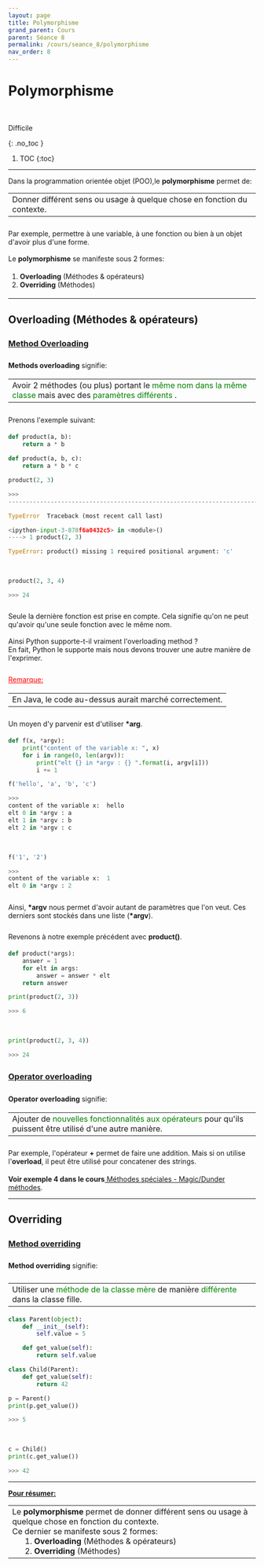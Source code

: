 ```yaml
---
layout: page
title: Polymorphisme
grand_parent: Cours
parent: Séance 8
permalink: /cours/seance_8/polymorphisme
nav_order: 8
---
```


<link rel="stylesheet" href="/css/placement-label.css">

<div id="containerIntro">
<h1><b>Polymorphisme</b></h1> &nbsp; <p class="label label-red">Difficile</p>   
</div>

{: .no_toc }
1. TOC
{:toc}

---

Dans la programmation orientée objet (POO),le __polymorphisme__ permet de:

<table><tr><td>
Donner différent sens ou usage à quelque chose en fonction du contexte.
</td></tr></table>

<div style="margin-top:0.7cm;margin-bottom:0.5cm">
Par exemple, permettre à une variable, à une fonction ou bien à un objet d'avoir plus d'une forme.
<br>
<br>
Le <b>polymorphisme</b> se manifeste sous 2 formes:
</div>

<div style="margin-bottom:0.5cm">
<ol>
<li> <b>Overloading</b> (Méthodes & opérateurs) </li>
<li> <b>Overriding</b> (Méthodes)</li>
</ol>
</div>

---

## Overloading (Méthodes & opérateurs)
<div style="margin-top:0.7cm;margin-bottom:0.5cm">
</div>

### <u> Method Overloading </u>
<div style="margin-top:0.7cm;margin-bottom:0.5cm">
<b>Methods overloading</b> signifie:
</div>

<table><tr><td>
Avoir 2 méthodes (ou plus) portant le <font color = "green">même nom dans la même classe </font> mais avec des <font color = "green"> paramètres différents </font>.
</td></tr></table>

<div style="margin-top:0.7cm;margin-bottom:0.5cm">
Prenons l'exemple suivant:
</div>


```python
def product(a, b):
    return a * b
 
def product(a, b, c):
    return a * b * c
```


```python
product(2, 3)
```
```python
>>>
---------------------------------------------------------------------------

TypeError  Traceback (most recent call last)

<ipython-input-3-878f6a0432c5> in <module>()
----> 1 product(2, 3)

TypeError: product() missing 1 required positional argument: 'c'

```
<br>

```python
product(2, 3, 4)
```
```python
>>> 24
```


<div style="margin-top:0.7cm;margin-bottom:0.5cm">
Seule la dernière fonction est prise en compte. Cela signifie qu'on ne peut qu'avoir qu'une seule fonction avec le même nom.
<br>
<br>
Ainsi Python supporte-t-il vraiment l'overloading method ?
<br>
En fait, Python le supporte mais nous devons trouver une autre manière de l'exprimer.
</div>


<div style="margin-top:0.7cm;margin-bottom:0.5cm">
<font color = "red"> <u> Remarque: </u> </font>
</div>

<div style="margin-bottom:0.5cm">
<table><tr><td>
En Java, le code au-dessus aurait marché correctement.
</td></tr></table>
</div>

<div style="margin-top:0.7cm;margin-bottom:0.5cm">
Un moyen d'y parvenir est d'utiliser <b>*arg</b>.
</div>


```python
def f(x, *argv):
    print("content of the variable x: ", x)
    for i in range(0, len(argv)):        
        print("elt {} in *argv : {} ".format(i, argv[i]))
        i += 1
```


```python
f('hello', 'a', 'b', 'c')
```
```python
>>>
content of the variable x:  hello
elt 0 in *argv : a 
elt 1 in *argv : b 
elt 2 in *argv : c 
```
<br>

```python
f('1', '2')
```
```python
>>>
content of the variable x:  1
elt 0 in *argv : 2 
```


<div style="margin-top:0.7cm;margin-bottom:0.5cm">
Ainsi, <b>*argv</b> nous permet d'avoir autant de paramètres que l'on veut. Ces derniers sont stockés dans une liste (<b>*argv</b>). 
</div>

<div style="margin-top:0.7cm;margin-bottom:0.5cm">
Revenons à notre exemple précédent avec <b>product()</b>.
</div>


```python
def product(*args):
    answer = 1
    for elt in args:
        answer = answer * elt
    return answer
```


```python
print(product(2, 3))
```
```python
>>> 6
```
<br>

```python
print(product(2, 3, 4))
```
```python
>>> 24
```

<div style="margin-top:0.7cm;margin-bottom:0.5cm">
</div>

### <u> Operator overloading </u>


<div style="margin-top:0.7cm;margin-bottom:0.5cm">
<b>Operator overloading</b> signifie: 
</div>

<table><tr><td>
Ajouter de <font color = "green"> nouvelles fonctionnalités  aux opérateurs </font> pour qu'ils puissent être utilisé d'une autre manière.
</td></tr></table>

<div style="margin-top:0.7cm;margin-bottom:0.5cm">
Par exemple, l'opérateur <b>+</b> permet de faire une addition. Mais si on utilise l'<b>overload</b>, il peut être utilisé pour concatener des strings.
</div>

__Voir exemple 4 dans le cours__<a href="/cours/seance_4/methode_classe_statique"> Méthodes spéciales - Magic/Dunder méthodes</a>.

---

## Overriding

<div style="margin-top:0.7cm;margin-bottom:0.5cm">
</div>

### <u> Method overriding </u>


<div style="margin-top:0.7cm;margin-bottom:0.5cm">
<b>Method overriding</b> signifie: 
</div>

<div style="margin-top:0.7cm;margin-bottom:0.5cm">
<table><tr><td>
Utiliser une <font color = "green"> méthode de la classe mère </font> de manière <font color = "green"> différente </font> dans la classe fille.
</td></tr></table>
</div>

```python
class Parent(object):
    def __init__(self):
        self.value = 5

    def get_value(self):
        return self.value

class Child(Parent):
    def get_value(self):
        return 42
```


```python
p = Parent()
print(p.get_value())
```
```python
>>> 5
```

<br>

```python
c = Child()
print(c.get_value())
```
```python
>>> 42
```

---

**<u>Pour résumer:</u>**

<table><tr><td>
Le <b> polymorphisme </b> permet de donner différent sens ou usage à quelque chose en fonction du contexte. 
<br>
Ce dernier se manifeste sous 2 formes:
<br>
&nbsp;&nbsp;&nbsp;&nbsp;&nbsp;&nbsp;1. <b> Overloading </b>(Méthodes & opérateurs)
<br>
&nbsp;&nbsp;&nbsp;&nbsp;&nbsp;&nbsp;2. <b> Overriding </b>(Méthodes)
</td></tr></table>
